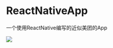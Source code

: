 # ReactNativeApp
一个使用ReactNative编写的近似美团的App

![](https://github.com/979527040/ReactNativeApp/AwesomeProject/image/jd.png)  

[baidu]:http://www.baidu.com/img/bdlogo.gif
